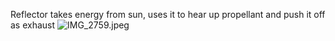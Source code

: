 Reflector takes energy from sun, uses it to hear up propellant and push it off as exhaust
![IMG_2759.jpeg](img_2759.jpeg)
